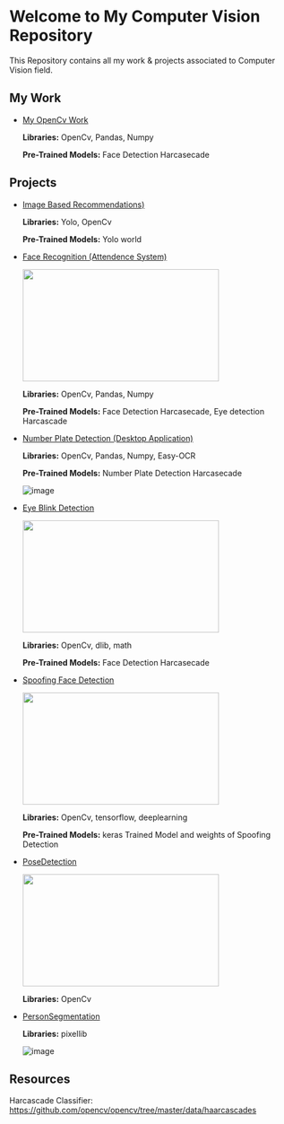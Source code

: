 # Welcome to My Computer Vision Repository

This Repository contains all my work & projects associated to Computer Vision field.

## My Work 
 - [My OpenCv Work](https://github.com/Muhammad-Usama-07/ComputerVision/tree/master/OpenCvWork)

    **Libraries:** OpenCv, Pandas, Numpy
    
    **Pre-Trained Models:** Face Detection Harcasecade

## Projects

 - [Image Based Recommendations)](https://github.com/Muhammad-Usama-07/ComputerVision/tree/master/Image%20Based%20Recommendation%20System)

   **Libraries:** Yolo, OpenCv

   **Pre-Trained Models:** Yolo world

 - [Face Recognition (Attendence System)](https://github.com/Muhammad-Usama-07/ComputerVision/tree/master/FaceRecognition(attendence))
 
   <img src="https://user-images.githubusercontent.com/51862131/232842037-5fd11477-1e9c-468c-992a-857d2958b5c9.png" width="350" height="200" />
   
    **Libraries:** OpenCv, Pandas, Numpy
    
    **Pre-Trained Models:** Face Detection Harcasecade, Eye detection Harcascade

 - [Number Plate Detection (Desktop Application)](https://github.com/Muhammad-Usama-07/ComputerVision/tree/master/NumberPlateDetection)

    **Libraries:** OpenCv, Pandas, Numpy, Easy-OCR
    
    **Pre-Trained Models:** Number Plate Detection Harcasecade
    
    ![image](https://user-images.githubusercontent.com/51862131/164942933-52f3e040-f5bf-496c-920b-dc2da64cc791.png)


 - [Eye Blink Detection](https://github.com/Muhammad-Usama-07/ComputerVision/tree/master/EyeBlinkDetection)

   <img src="https://user-images.githubusercontent.com/51862131/232843772-be059723-c41d-4040-84fd-d7c8f34da613.png" width="350" height="200" />

    **Libraries:** OpenCv, dlib, math
    
    **Pre-Trained Models:** Face Detection Harcasecade

 - [Spoofing Face Detection](https://github.com/Muhammad-Usama-07/ComputerVision/tree/master/SpoofingDetection)

   <img src="https://user-images.githubusercontent.com/51862131/233164185-d8e45059-957a-4926-86db-335fab531f72.png" width="350" height="200" />

    **Libraries:** OpenCv, tensorflow, deeplearning
    
    **Pre-Trained Models:** keras Trained Model and weights of Spoofing Detection


 - [PoseDetection](https://github.com/Muhammad-Usama-07/ComputerVision/tree/master/PoseDetection)

    <img src="https://user-images.githubusercontent.com/51862131/233164673-fddcf81e-db82-4a89-a55d-12ec62571eb3.png" width="350" height="200" />
    
    **Libraries:** OpenCv
   
 - [PersonSegmentation](https://github.com/Muhammad-Usama-07/ComputerVision/tree/master/PersonSegementation)

    **Libraries:** pixellib
    
    ![image](https://user-images.githubusercontent.com/51862131/215710079-8391f8cb-1aeb-4918-92e3-57ab637045e2.jpg)


## Resources
Harcascade Classifier: https://github.com/opencv/opencv/tree/master/data/haarcascades
